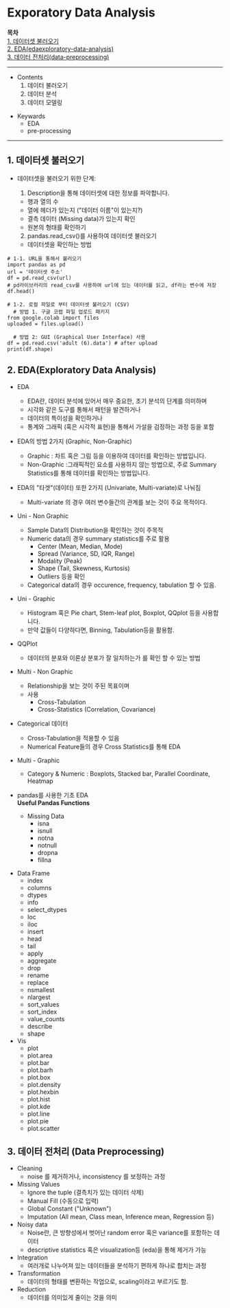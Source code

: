 # Exporatory Data Analysis

**목차**  
[1. 데이터셋 불러오기](#1-데이터셋-불러오기)  
[2. EDA(edaexploratory-data-analysis)](#2-edaexploratory-data-analysis)  
[3. 데이터 전처리(data-preprocessing)](#3-데이터-전처리-data-preprocessing)  


---
* Contents
  1. 데이터 불러오기
  2. 데이터 분석
  3. 데이터 모델링
>
* Keywards
  * EDA
  * pre-processing

---
## 1. 데이터셋 불러오기

* 데이터셋을 불러오기 위한 단계:
  1. Description을 통해 데이터셋에 대한 정보를 파악합니다.
  * 행과 열의 수
  * 열에 헤더가 있는지 ("데이터 이름"이 있는지?)
  * 결측 데이터 (Missing data)가 있는지 확인
  * 원본의 형태를 확인하기

  2. pandas.read_csv()를 사용하여 데이터셋 불러오기
  * 데이터셋을 확인하는 방법

```IPython
# 1-1. URL을 통해서 불러오기
import pandas as pd
url = '데이터셋 주소'
df = pd.read_csv(url) 
# pd라이브러리의 read_csv를 사용하여 url에 있는 데이터를 읽고, df라는 변수에 저장
df.head()
```
```Ipython
# 1-2. 로컬 파일로 부터 데이터셋 불러오기 (CSV)
  # 방법 1. 구글 코랩 파일 업로드 패키지
from google.colab import files
uploaded = files.upload()

  # 방법 2: GUI (Graphical User Interface) 사용
df = pd.read.csv('adult (6).data') # after upload
print(df.shape)
```

## 2. EDA(Exploratory Data Analysis)

* EDA
  * EDA란, 데이터 분석에 있어서 매우 중요한, 초기 분석의 단계를 의미하며
  * 시각화 같은 도구를 통해서 패턴을 발견하거나
  * 데이터의 특이성을 확인하거나
  * 통계와 그래픽 (혹은 시각적 표현)을 통해서 가설을 검정하는 과정 등을 포함
* EDA의 방법 2가지 (Graphic, Non-Graphic)
  * Graphic : 차트 혹은 그림 등을 이용하여 데이터를 확인하는 방법입니다.
  * Non-Graphic :그래픽적인 요소를 사용하지 않는 방법으로, 주로 Summary Statistics를 통해 데이터를 확인하는 방법입니다.
* EDA의 "타겟"(데이터) 또한 2가지 (Univariate, Multi-variate)로 나눠짐
  * Multi-variate 의 경우 여러 변수들간의 관계를 보는 것이 주요 목적이다.

* Uni - Non Graphic
  * Sample Data의 Distribution을 확인하는 것이 주목적
  * Numeric data의 경우 summary statistics를 주로 활용
    * Center (Mean, Median, Mode)
    * Spread (Variance, SD, IQR, Range)
    * Modality (Peak)
    * Shape (Tail, Skewness, Kurtosis)
    * Outliers 등을 확인
  * Categorical data의 경우 occurence, frequency, tabulation 할 수 있음.
* Uni - Graphic
  * Histogram 혹은 Pie chart, Stem-leaf plot, Boxplot, QQplot 등을 사용합니다.
  * 만약 값들이 다양하다면, Binning, Tabulation등을 활용함.
* QQPlot
  * 데이터의 분포와 이론상 분포가 잘 일치하는가 를 확인 할 수 있는 방법
* Multi - Non Graphic
  * Relationship을 보는 것이 주된 목표이며
  * 사용  
    * Cross-Tabulation
    * Cross-Statistics (Correlation, Covariance)
* Categorical 데이터
  * Cross-Tabulation을 적용할 수 있음
  * Numerical Feature들의 경우 Cross Statistics를 통해 EDA
* Multi - Graphic
  * Category & Numeric : Boxplots, Stacked bar, Parallel Coordinate, Heatmap
* pandas를 사용한 기초 EDA  
**Useful Pandas Functions**
  * Missing Data
    * isna
    * isnull
    * notna
    * notnull
    * dropna
    * fillna
>
  * Data Frame
    * index
    * columns
    * dtypes
    * info
    * select_dtypes
    * loc
    * iloc
    * insert
    * head
    * tail
    * apply
    * aggregate
    * drop
    * rename
    * replace
    * nsmallest
    * nlargest
    * sort_values
    * sort_index
    * value_counts
    * describe
    * shape
  * Vis
    * plot
    * plot.area
    * plot.bar
    * plot.barh
    * plot.box
    * plot.density
    * plot.hexbin
    * plot.hist
    * plot.kde
    * plot.line
    * plot.pie
    * plot.scatter

## 3. 데이터 전처리 (Data Preprocessing)
* Cleaning
  * noise 를 제거하거나, inconsistency 를 보정하는 과정
* Missing Values
  * Ignore the tuple (결측치가 있는 데이터 삭제)
  * Manual Fill (수동으로 입력)
  * Global Constant ("Unknown")
  * Imputation (All mean, Class mean, Inference mean, Regression 등)
* Noisy data
  * Noise란, 큰 방향성에서 벗어난 random error 혹은 variance를 포함하는 데이터
  * descriptive statistics 혹은 visualization등 (eda)을 통해 제거가 가능
* Integration
  * 여러개로 나누어져 있는 데이터들을 분석하기 편하게 하나로 합치는 과정
* Transformation
  * 데이터의 형태를 변환하는 작업으로, scaling이라고 부르기도 함.
* Reduction
  * 데이터를 의미있게 줄이는 것을 의미



